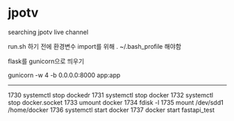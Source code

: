 # jpotv
searching jpotv live channel

run.sh 하기 전에 환경변수 import를 위해 . ~/.bash_profile 해야함


flask를 gunicorn으로 띄우기

gunicorn -w 4 -b 0.0.0.0:8000 app:app


----
 1730  systemctl stop dockedr
 1731  systemctl stop docker
 1732  systemctl stop docker.socket
 1733  umount docker
 1734  fdisk -l
 1735  mount /dev/sdd1 /home/docker
 1736  systemctl start docker
 1737  docker start fastapi_test
